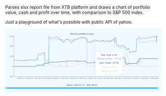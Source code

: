 Parses xlsx report file from XTB platform and draws a chart of portfolio value,
cash and profit over time, with comparison to S&P 500 index.

Just a playground of what's possible with public API of yahoo.

![Screenshot](screenshot.png)
